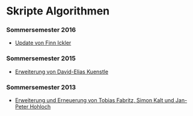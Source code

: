 # Skripte Algorithmen

### Sommersemester 2016

- [Update von Finn Ickler](https://github.com/FinnIckler/Algorithmen-Skript-Update-SS-16)


### Sommersemester 2015

- [Erweiterung von David-Elias Kuenstle](https://bitbucket.org/de_kuenstle/algoskript-ss15)


### Sommersemester 2013

- [Erweiterung und Erneuerung von Tobias Fabritz, Simon Kalt und Jan-Peter Hohloch](https://bitbucket.org/urm3l/algoskript)
